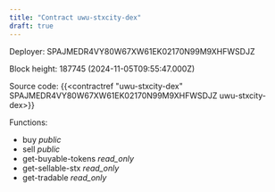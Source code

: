 ```yaml
---
title: "Contract uwu-stxcity-dex"
draft: true
---
```

Deployer: SPAJMEDR4VY80W67XW61EK02170N99M9XHFWSDJZ


 



Block height: 187745 (2024-11-05T09:55:47.000Z)

Source code: {{<contractref "uwu-stxcity-dex" SPAJMEDR4VY80W67XW61EK02170N99M9XHFWSDJZ uwu-stxcity-dex>}}

Functions:

* buy _public_
* sell _public_
* get-buyable-tokens _read_only_
* get-sellable-stx _read_only_
* get-tradable _read_only_

